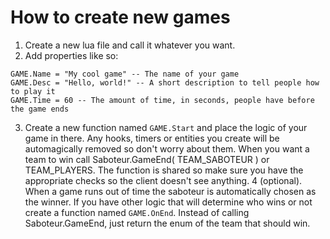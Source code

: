 # How to create new games
1. Create a new lua file and call it whatever you want.
2. Add properties like so:
```
GAME.Name = "My cool game" -- The name of your game
GAME.Desc = "Hello, world!" -- A short description to tell people how to play it
GAME.Time = 60 -- The amount of time, in seconds, people have before the game ends
```
3. Create a new function named `GAME.Start` and place the logic of your game in there. Any hooks, timers or entities you create will be automagically removed so don't worry about them. When you want a team to win call Saboteur.GameEnd( TEAM_SABOTEUR ) or TEAM_PLAYERS. The function is shared so make sure you have the appropriate checks so the client doesn't see anything.
4 (optional). When a game runs out of time the saboteur is automatically chosen as the winner. If you have other logic that will determine who wins or not create a function named `GAME.OnEnd`. Instead of calling Saboteur.GameEnd, just return the enum of the team that should win.